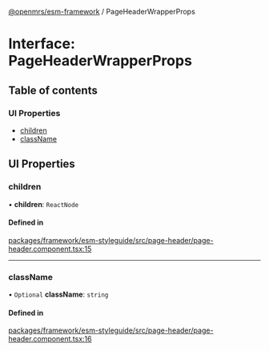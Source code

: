 [@openmrs/esm-framework](../API.md) / PageHeaderWrapperProps

# Interface: PageHeaderWrapperProps

## Table of contents

### UI Properties

- [children](PageHeaderWrapperProps.md#children)
- [className](PageHeaderWrapperProps.md#classname)

## UI Properties

### children

• **children**: `ReactNode`

#### Defined in

[packages/framework/esm-styleguide/src/page-header/page-header.component.tsx:15](https://github.com/mccarthyaaron/openmrs-esm-core/blob/main/packages/framework/esm-styleguide/src/page-header/page-header.component.tsx#L15)

___

### className

• `Optional` **className**: `string`

#### Defined in

[packages/framework/esm-styleguide/src/page-header/page-header.component.tsx:16](https://github.com/mccarthyaaron/openmrs-esm-core/blob/main/packages/framework/esm-styleguide/src/page-header/page-header.component.tsx#L16)
